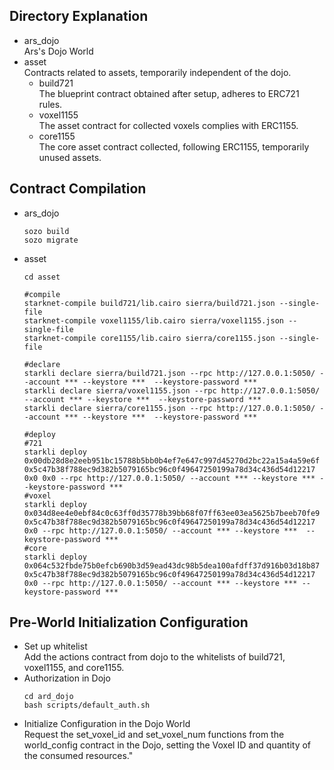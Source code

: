 ## Directory Explanation
- ars_dojo  
  Ars's Dojo World
- asset  
  Contracts related to assets, temporarily independent of the dojo.  
  - build721  
  The blueprint contract obtained after setup, adheres to ERC721 rules.
  - voxel1155  
  The asset contract for collected voxels complies with ERC1155.
  - core1155  
  The core asset contract collected, following ERC1155, temporarily unused assets.
## Contract Compilation
- ars_dojo
  ```
  sozo build
  sozo migrate
  ```
- asset
  ```
  cd asset
  
  #compile
  starknet-compile build721/lib.cairo sierra/build721.json --single-file
  starknet-compile voxel1155/lib.cairo sierra/voxel1155.json --single-file
  starknet-compile core1155/lib.cairo sierra/core1155.json --single-file

  #declare
  starkli declare sierra/build721.json --rpc http://127.0.0.1:5050/ --account *** --keystore ***  --keystore-password ***
  starkli declare sierra/voxel1155.json --rpc http://127.0.0.1:5050/ --account *** --keystore ***  --keystore-password ***
  starkli declare sierra/core1155.json --rpc http://127.0.0.1:5050/ --account *** --keystore ***  --keystore-password ***

  #deploy
  #721
  starkli deploy 0x00db28d8e2eeb951bc15788b5bb0b4ef7e647c997d45270d2bc22a15a4a59e6f 0x5c47b38f788ec9d382b5079165bc96c0f49647250199a78d34c436d54d12217 0x0 0x0 --rpc http://127.0.0.1:5050/ --account *** --keystore *** --keystore-password ***
  #voxel
  starkli deploy 0x034d8ee4e0ebf84c0c63ff0d35778b39bb68f07ff63ee03ea5625b7beeb70fe9 0x5c47b38f788ec9d382b5079165bc96c0f49647250199a78d34c436d54d12217 0x0 --rpc http://127.0.0.1:5050/ --account *** --keystore ***  --keystore-password ***
  #core
  starkli deploy 0x064c532fbde75b0efcb690b3d59ead43dc98b5dea100afdff37d916b03d18b87 0x5c47b38f788ec9d382b5079165bc96c0f49647250199a78d34c436d54d12217 0x0 --rpc http://127.0.0.1:5050/ --account *** --keystore *** --keystore-password ***
  ```
## Pre-World Initialization Configuration
- Set up whitelist  
  Add the actions contract from dojo to the whitelists of build721, voxel1155, and core1155.
- Authorization in Dojo  
  ```
  cd ard_dojo
  bash scripts/default_auth.sh
  ```
- Initialize Configuration in the Dojo World  
  Request the set_voxel_id and set_voxel_num functions from the world_config contract in the Dojo, setting the Voxel ID and quantity of the consumed resources."